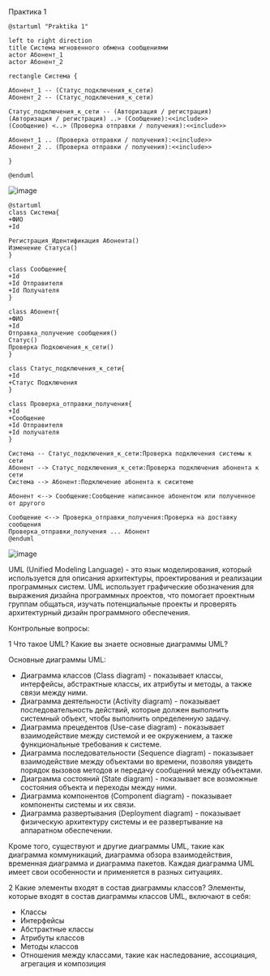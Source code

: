 Практика 1
```
@startuml "Praktika 1"

left to right direction
title Система мгновенного обмена сообщениями
actor Абонент_1
actor Абонент_2

rectangle Система {

Абонент_1 -- (Статус_подключения_к_сети)
Абонент_2 -- (Статус_подключения_к_сети)

Статус_подключения_к_сети -- (Авторизация / регистрация)
(Авторизация / регистрация) ..> (Сообщение):<<include>>
(Сообщение) <..> (Проверка отправки / получения):<<include>>

Абонент_1 .. (Проверка отправки / получения):<<include>>
Абонент_2 .. (Проверка отправки / получения):<<include>>
    
}
  
@enduml
```  

![image](https://github.com/Miphos/TMP/assets/45264292/5a6636b7-dd8d-449d-bcad-4954c8f2c80f)


```
@startuml
class Система{   
+ФИО  
+Id 

Регистрация_Идентификация Абонента()  
Изменение Статуса()
}

class Сообщение{ 
+Id
+Id Отправителя
+Id Получателя
}

class Абонент{
+ФИО
+Id
Отправка_получение сообщения()
Статус()
Проверка Подкоючения_к_сети()
}

class Статус_подключения_к_сети{
+Id
+Статус Подключения
}

class Проверка_отправки_получения{
+Id
+Сообщение
+Id Отправителя
+Id получателя
}

Система -- Статус_подключения_к_сети:Проверка подключения системы к сети
Абонент --> Статус_подключения_к_сети:Проверка подключения абонента к сети
Система --> Абонент:Подключение абонента к сиситеме

Абонент <--> Сообщение:Сообщение написанное абонентом или полученное от другого

Сообщение <--> Проверка_отправки_получения:Проверка на доставку сообщения
Проверка_отправки_получения ... Абонент
@enduml
```  
  
![image](https://github.com/Miphos/TMP/assets/45264292/2be4b5da-d100-416a-ae89-33ade6ea9d76)



UML (Unified Modeling Language) - это язык моделирования, который используется для описания архитектуры, проектирования и реализации программных систем. UML использует графические обозначения для выражения дизайна программных проектов, что помогает проектным группам общаться, изучать потенциальные проекты и проверять архитектурный дизайн программного обеспечения.

Контрольные вопросы:

1 Что такое UML? Какие вы знаете основные диаграммы UML?

Основные диаграммы UML:

* Диаграмма классов (Class diagram) - показывает классы, интерфейсы, абстрактные классы, их атрибуты и методы, а также связи между ними.
* Диаграмма деятельности (Activity diagram) - показывает последовательность действий, которые должен выполнить системный объект, чтобы выполнить определенную задачу.
* Диаграмма прецедентов (Use-case diagram) - показывает взаимодействие между системой и ее окружением, а также функциональные требования к системе.
* Диаграмма последовательности (Sequence diagram) - показывает взаимодействие между объектами во времени, позволяя увидеть порядок вызовов методов и передачу сообщений между объектами.
* Диаграмма состояний (State diagram) - показывает все возможные состояния объекта и переходы между ними.
* Диаграмма компонентов (Component diagram) - показывает компоненты системы и их связи.
* Диаграмма развертывания (Deployment diagram) - показывает физическую архитектуру системы и ее развертывание на аппаратном обеспечении.

Кроме того, существуют и другие диаграммы UML, такие как диаграмма коммуникаций, диаграмма обзора взаимодействия, временная диаграмма и диаграмма пакетов. Каждая диаграмма UML имеет свои особенности и применяется в разных ситуациях.

2 Какие элементы входят в состав диаграммы классов?
Элементы, которые входят в состав диаграммы классов UML, включают в себя:

* Классы
* Интерфейсы
* Абстрактные классы
* Атрибуты классов
* Методы классов
* Отношения между классами, такие как наследование, ассоциация, агрегация и композиция
